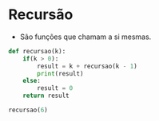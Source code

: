 # Recursão

- São funções que chamam a si mesmas.  

~~~python
def recursao(k):
    if(k > 0):
        result = k + recursao(k - 1)
        print(result)
    else:
        result = 0
    return result

recursao(6)
~~~

